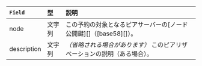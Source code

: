 | `Field`       | 型     | 説明                                                |
|:--------------|:-------|:----------------------------------------------------|
| <span class="code-snippet">node</span>        | 文字列  | この予約の対象となるピアサーバーの[ノード公開鍵][]（[base58][]）。 |
| <span class="code-snippet">description</span> | 文字列  | _（省略される場合があります）_ このピアリザベーションの説明（ある場合）。 |
